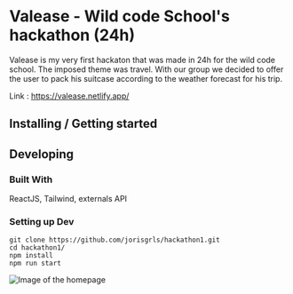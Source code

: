 # Valease - Wild code School's hackathon (24h)

Valease is my very first hackaton that was made in 24h for the wild code school. The imposed theme was travel. With our group we decided to offer the user to pack his suitcase according to the weather forecast for his trip.

Link : https://valease.netlify.app/

## Installing / Getting started

## Developing

### Built With
ReactJS, Tailwind, externals API


### Setting up Dev

```shell
git clone https://github.com/jorisgrls/hackathon1.git
cd hackathon1/
npm install
npm run start
```

<img src="https://www.zupimages.net/up/22/48/h94i.png" alt="Image of the homepage">
